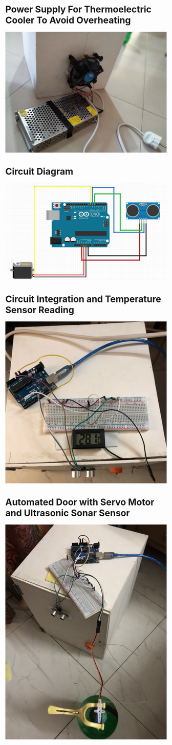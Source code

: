 <h1>Power Supply For Thermoelectric Cooler To Avoid Overheating</h1>
<p align="left"> <img src="https://github.com/AkibMuhammad/Projects/blob/main/Assembling%20a%20Portable%20Freezer%20using%20Arduino%20Uno%20R3/3.jpg"/> </p>

<h1>Circuit Diagram</h1>
<p align="left"> <img src="https://github.com/AkibMuhammad/Projects/blob/main/Assembling%20a%20Portable%20Freezer%20using%20Arduino%20Uno%20R3/Portable%20freezer%20circuit%20diagram.jpg"/> </p>

<h1>Circuit Integration and Temperature Sensor Reading</h1>
<p align="left"> <img src="https://github.com/AkibMuhammad/Projects/blob/main/Assembling%20a%20Portable%20Freezer%20using%20Arduino%20Uno%20R3/dt.jpg"/> </p>

<h1>Automated Door with Servo Motor and Ultrasonic Sonar Sensor</h1>
<p align="left"> <img src="https://github.com/AkibMuhammad/Projects/blob/main/Assembling%20a%20Portable%20Freezer%20using%20Arduino%20Uno%20R3/automated%20door%20snap.JPG"/> </p>


